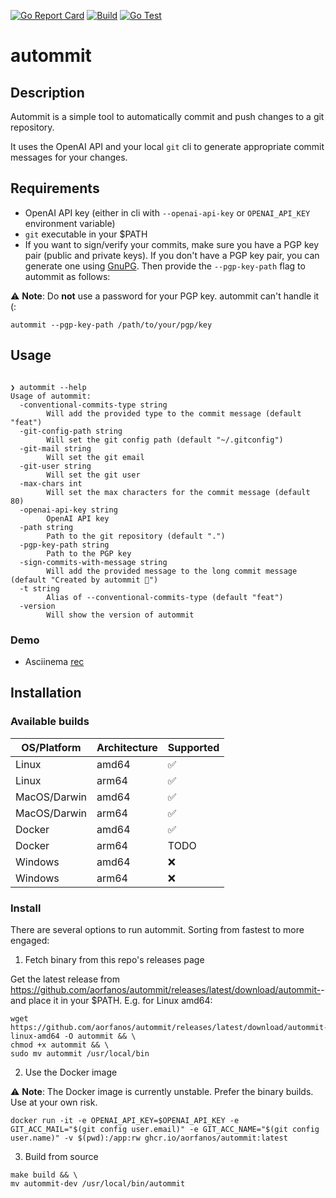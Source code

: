 [![Go Report Card](https://goreportcard.com/badge/gojp/goreportcard)](https://goreportcard.com/report/gojp/goreportcard)
[![Build](https://github.com/aorfanos/autommit/actions/workflows/build.yaml/badge.svg?branch=main)](https://github.com/aorfanos/autommit/actions/workflows/build.yaml)
[![Go Test](https://github.com/aorfanos/autommit/actions/workflows/test.yaml/badge.svg)](https://github.com/aorfanos/autommit/actions/workflows/test.yaml)
# autommit

## Description

Autommit is a simple tool to automatically commit and push changes to a git repository.

It uses the OpenAI API and your local `git` cli to generate appropriate commit messages for your changes.

## Requirements

- OpenAI API key (either in cli with `--openai-api-key` or `OPENAI_API_KEY` environment variable)
- `git` executable in your $PATH
- If you want to sign/verify your commits, make sure you have a PGP key pair (public and private keys). If you don't have a PGP key pair, you can generate one using [GnuPG](https://gnupg.org/). Then provide the `--pgp-key-path` flag to autommit as follows:

:warning: **Note**: Do **not** use a password for your PGP key. autommit can't handle it (:

```shell
autommit --pgp-key-path /path/to/your/pgp/key
```


## Usage

```shell

❯ autommit --help
Usage of autommit:
  -conventional-commits-type string
        Will add the provided type to the commit message (default "feat")
  -git-config-path string
        Will set the git config path (default "~/.gitconfig")
  -git-mail string
        Will set the git email
  -git-user string
        Will set the git user
  -max-chars int
        Will set the max characters for the commit message (default 80)
  -openai-api-key string
        OpenAI API key
  -path string
        Path to the git repository (default ".")
  -pgp-key-path string
        Path to the PGP key
  -sign-commits-with-message string
        Will add the provided message to the long commit message (default "Created by autommit 🦄")
  -t string
        Alias of --conventional-commits-type (default "feat")
  -version
        Will show the version of autommit
```

### Demo

- Asciinema [rec](https://goo.com)

## Installation

### Available builds

| OS/Platform  | Architecture | Supported |
|--------------|--------------|-----------|
| Linux        | amd64        | ✅         |
| Linux        | arm64        | ✅         |
| MacOS/Darwin | amd64        | ✅         |
| MacOS/Darwin | arm64        | ✅         |
| Docker       | amd64        | ✅         |
| Docker       | arm64        | TODO       |
| Windows      | amd64        | ❌         |
| Windows      | arm64        | ❌         |

### Install

There are several options to run autommit. Sorting from fastest to more engaged:

1. Fetch binary from this repo's releases page

Get the latest release from https://github.com/aorfanos/autommit/releases/latest/download/autommit-<OS>-<ARCH> and place it in your $PATH.
E.g. for Linux amd64:

```shell
wget https://github.com/aorfanos/autommit/releases/latest/download/autommit-linux-amd64 -O autommit && \
chmod +x autommit && \
sudo mv autommit /usr/local/bin
```

2. Use the Docker image

:warning: **Note**: The Docker image is currently unstable. Prefer the binary builds. Use at your own risk.

```shell
docker run -it -e OPENAI_API_KEY=$OPENAI_API_KEY -e GIT_ACC_MAIL="$(git config user.email)" -e GIT_ACC_NAME="$(git config user.name)" -v $(pwd):/app:rw ghcr.io/aorfanos/autommit:latest
```

3. Build from source

```shell
make build && \
mv autommit-dev /usr/local/bin/autommit
```
